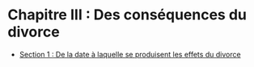 # Chapitre III : Des conséquences du divorce

- [Section 1 : De la date à laquelle se produisent les effets du divorce](section-1)
